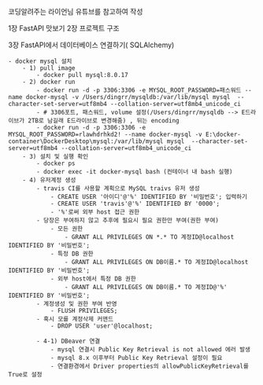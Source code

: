 코딩알려주는 라이언님 유튜브를 참고하여 작성


1장 FastAPI 맛보기
2장 프로젝트 구조

3장 FastAPI에서 데이터베이스 연결하기( SQLAlchemy)

    - docker mysql 설치
        - 1) pull image
            - docker pull mysql:8.0.17
        - 2) docker run
            - docker run -d -p 3306:3306 -e MYSQL_ROOT_PASSWORD=패스워드 --name docker-mysql -v /Users/dingrr/mysqldb:/var/lib/mysql mysql  --character-set-server=utf8mb4 --collation-server=utf8mb4_unicode_ci
            - # 3306포트, 패스워드, volume 설정(/Users/dingrr/mysqldb --> E드라이브가 2TB로 남길래 E드라이브로 변경해줌) , 뒤는 encoding
            - docker run -d -p 3306:3306 -e MYSQL_ROOT_PASSWORD=rlawhdrhkd2! --name docker-mysql -v E:\docker-container\DockerDesktop\mysql:/var/lib/mysql mysql  --character-set-server=utf8mb4 --collation-server=utf8mb4_unicode_ci
        - 3) 설치 및 실행 확인
            - docker ps
            - docker exec -it docker-mysql bash (컨테이너 내 bash 실행)
        - 4) 유저계정 생성
            - travis CI를 사용할 계획으로 MySQL traivs 유저 생성
                - CREATE USER '아이디'@'%' IDENTIFIED BY '비밀번호'; 입력하기
                - CREATE USER 'travis'@'%' IDENTIFIED BY '0000';
                - '%'로써 외부 host 접근 권한
            - 당장은 부여하지 않고 추후에 필요시 필요 권한만 부여(권한 부여)
                - 모든 권한
                    - GRANT ALL PRIVILEGES ON *.* TO 계정ID@localhost IDENTIFIED BY '비밀번호';
                - 특정 DB 권한
                    - GRANT ALL PRIVILEGES ON DB이름.* TO 계정ID@localhost IDENTIFIED BY '비밀번호';
                - 외부 host에서 특정 DB 권한
                    - GRANT ALL PRIVILEGES ON DB이름.* TO 계정ID@'%' IDENTIFIED BY '비밀번호';
            - 계정생성 및 권한 부여 반영
                - FLUSH PRIVILEGES;
            - 혹시 모를 계정삭제 커맨드
                - DROP USER 'user'@localhost;

            - 4-1) DBeaver 연결
                - mysql 연결시 Public Key Retrieval is not allowed 에러 발생
                - mysql 8.x 이후부터 Public Key Retrieval 설정이 필요
                - 연결환경에서 Driver properties의 allowPublicKeyRetrieval를 True로 설정




<!-- docker-compose로도 추가 가능
version: "3" # 파일 규격 버전
services: # 이 항목 밑에 실행하려는 컨테이너 들을 정의
  db: # 서비스 명
    image: mysql # 사용할 이미지
    container_name: custom_mysql # 컨테이너 이름 설정
    ports:
      - "3306:3306" # 접근 포트 설정 (컨테이너 외부:컨테이너 내부)
    environment: # -e 옵션
      MYSQL_ROOT_PASSWORD: "password"  # MYSQL 패스워드 설정 옵션
    command: # 명령어 실행
      - --character-set-server=utf8mb4
      - --collation-server=utf8mb4_unicode_ci
    volumes:
      - /Users/jmlim/datadir:/var/lib/mysql # -v 옵션 (다렉토리 마운트 설정) -->
